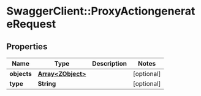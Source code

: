 # SwaggerClient::ProxyActiongenerateRequest

## Properties
Name | Type | Description | Notes
------------ | ------------- | ------------- | -------------
**objects** | [**Array&lt;ZObject&gt;**](ZObject.md) |  | [optional] 
**type** | **String** |  | [optional] 


